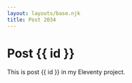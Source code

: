 ```yaml
---
layout: layouts/base.njk
title: Post 2034
---
```


# Post {{ id }}

This is post {{ id }} in my Eleventy project.
